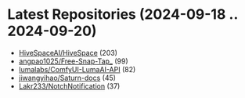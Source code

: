 # Latest Repositories (2024-09-18 .. 2024-09-20)

- [HiveSpaceAI/HiveSpace](https://github.com/HiveSpaceAI/HiveSpace) (203)
- [angpao1025/Free-Snap-Tap_](https://github.com/angpao1025/Free-Snap-Tap_) (99)
- [lumalabs/ComfyUI-LumaAI-API](https://github.com/lumalabs/ComfyUI-LumaAI-API) (82)
- [jiwangyihao/Saturn-docs](https://github.com/jiwangyihao/Saturn-docs) (45)
- [Lakr233/NotchNotification](https://github.com/Lakr233/NotchNotification) (37)
